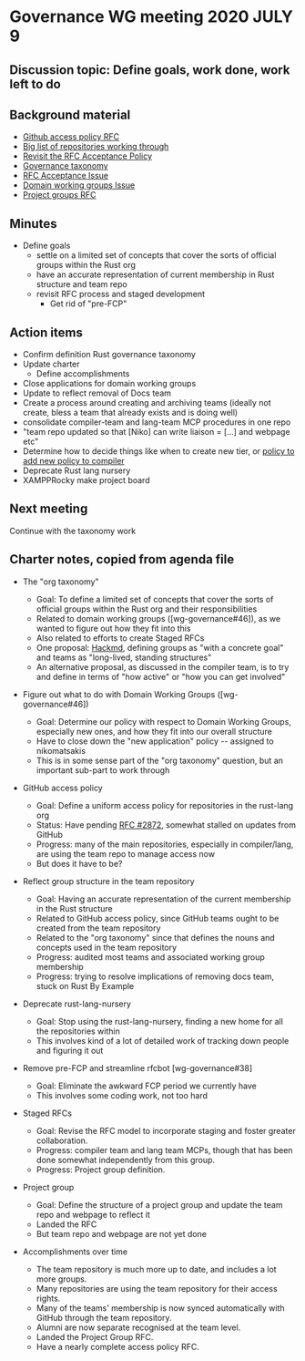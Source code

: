 # Governance WG meeting 2020 JULY 9

## Discussion topic: Define goals, work done, work left to do

## Background material
* [Github access policy RFC](https://github.com/rust-lang/rfcs/pull/2872)
* [Big list of repositories working through](https://github.com/rust-lang-nursery)
* [Revisit the RFC Acceptance Policy](https://github.com/rust-lang/wg-governance/issues/38)
* [Governance taxonomy](https://hackmd.io/KHGL4YVPRU6QaEKoorBhrQ)
* [RFC Acceptance Issue](https://github.com/rust-lang/wg-governance/issues/38)
* [Domain working groups Issue](https://github.com/rust-lang/wg-governance/issues/46)
* [Project groups RFC](https://github.com/rust-lang/rfcs/blob/master/text/2856-project-groups.md)

## Minutes
* Define goals
    * settle on a limited set of concepts that cover the sorts of official groups within the Rust org
    * have an accurate representation of current membership in Rust structure and team repo
    * revisit RFC process and staged development
        * Get rid of "pre-FCP"

## Action items
* Confirm definition Rust governance taxonomy
* Update charter
    * Define accomplishments
* Close applications for domain working groups
* Update to reflect removal of Docs team
* Create a process around creating and archiving teams (ideally not create, bless a team that already exists and is doing well)
* consolidate compiler-team and lang-team MCP procedures in one repo
* "team repo updated so that [Niko] can write liaison = [...] and webpage etc"
* Determine how to decide things like when to create new tier, or [policy to add new policy to compiler](https://forge.rust-lang.org/compiler/new_option.html)
* Deprecate Rust lang nursery
* XAMPPRocky make project board

## Next meeting
Continue with the taxonomy work

## Charter notes, copied from agenda file 
* The "org taxonomy"
    * Goal: To define a limited set of concepts that cover the sorts of official groups within the Rust org and their responsibilities
    * Related to domain working groups ([wg-governance#46]), as we wanted to figure out how they fit into this
    * Also related to efforts to create Staged RFCs
    * One proposal: [Hackmd](https://hackmd.io/KHGL4YVPRU6QaEKoorBhrQ), defining groups as "with a concrete goal" and teams as "long-lived, standing structures"
    * An alternative proposal, as discussed in the compiler team, is to try and define in terms of "how active" or "how you can get involved"

* Figure out what to do with Domain Working Groups ([wg-governance#46])
    * Goal: Determine our policy with respect to Domain Working Groups, especially new ones, and how they fit into our overall structure
    * Have to close down the "new application" policy -- assigned to nikomatsakis
    * This is in some sense part of the "org taxonomy" question, but an important sub-part to work through

* GitHub access policy
    * Goal: Define a uniform access policy for repositories in the rust-lang org
    * Status: Have pending [RFC #2872](https://hackmd.io/ATj1rZJaRimaIfIWfAOYfQ?edit), somewhat stalled on updates from GitHub
    * Progress: many of the main repositories, especially in compiler/lang, are using the team repo to manage access now
    * But does it have to be?

* Reflect group structure in the team repository
    * Goal: Having an accurate representation of the current membership in the Rust structure
    * Related to GitHub access policy, since GitHub teams ought to be created from the team repository
    * Related to the "org taxonomy" since that defines the nouns and concepts used in the team repository
    * Progress: audited most teams and associated working group membership
    * Progress: trying to resolve implications of removing docs team, stuck on Rust By Example

* Deprecate rust-lang-nursery
    * Goal: Stop using the rust-lang-nursery, finding a new home for all the repositories within
    * This involves kind of a lot of detailed work of tracking down people and figuring it out

* Remove pre-FCP and streamline rfcbot [wg-governance#38]
    * Goal: Eliminate the awkward FCP period we currently have
    * This involves some coding work, not too hard

* Staged RFCs
    * Goal: Revise the RFC model to incorporate staging and foster greater collaboration.
    * Progress: compiler team and lang team MCPs, though that has been done somewhat independently from this group.
    * Progress: Project group definition.

* Project group
    * Goal: Define the structure of a project group and update the team repo and webpage to reflect it
    * Landed the RFC
    * But team repo and webpage are not yet done

* Accomplishments over time
    * The team repository is much more up to date, and includes a lot more groups.
    * Many repositories are using the team repository for their access rights.
    * Many of the teams' membership is now synced automatically with GitHub through the team repository.
    * Alumni are now separate recognised at the team level.
    * Landed the Project Group RFC.
    * Have a nearly complete access policy RFC.

